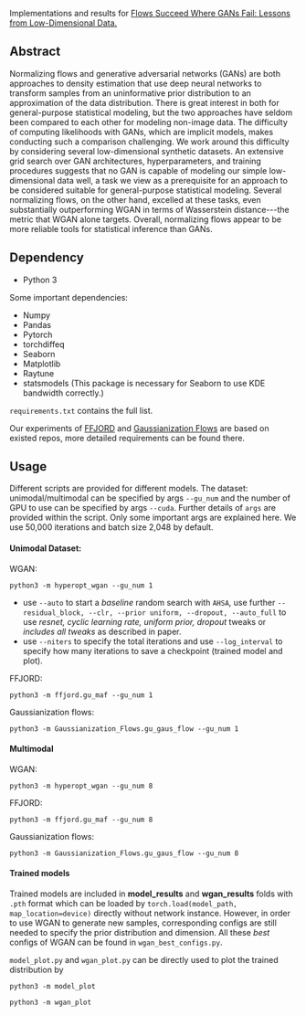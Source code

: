 Implementations and results for [Flows Succeed Where GANs Fail: Lessons from Low-Dimensional Data.](https://arxiv.org/abs/2006.10175)

## Abstract

Normalizing flows and generative adversarial networks (GANs) are both approaches to density estimation that use deep neural networks to transform samples from an uninformative prior distribution to an approximation of the data distribution. There is great interest in both for general-purpose statistical modeling, but the two approaches have seldom been compared to each other for modeling non-image data. The difficulty of computing likelihoods with GANs, which are implicit models, makes conducting such a comparison challenging. We work around this difficulty by considering several low-dimensional synthetic datasets. An extensive grid search over GAN architectures, hyperparameters, and training procedures suggests that no GAN is capable of modeling our simple low-dimensional data well, a task we view as a prerequisite for an approach to be considered suitable for general-purpose statistical modeling. Several normalizing flows, on the other hand, excelled at these tasks, even substantially outperforming WGAN in terms of Wasserstein distance---the metric that WGAN alone targets. Overall, normalizing flows appear to be more reliable tools for statistical inference than GANs.

## Dependency

- Python 3

Some important dependencies:

- Numpy
- Pandas
- Pytorch
- torchdiffeq
- Seaborn
- Matplotlib
- Raytune
- statsmodels (This package is necessary for Seaborn to use KDE bandwidth correctly.)

`requirements.txt` contains the full list.

Our experiments of [FFJORD](https://github.com/rtqichen/ffjord) and [Gaussianization Flows](https://github.com/chenlin9/Gaussianization_Flows) are based on existed repos, more detailed requirements can be found there.

## Usage

Different scripts are provided for different models. The dataset: unimodal/multimodal can be specified by args `--gu_num` and the number of GPU to use can be specified by args `--cuda`. Further details of `args` are provided within the script. Only some important args are explained here. We use 50,000 iterations and batch size 2,048 by default.

#### Unimodal Dataset:

WGAN: 

`python3 -m hyperopt_wgan --gu_num 1`

- use `--auto` to start a *baseline* random search with `AHSA`, use further `--residual_block, --clr, --prior uniform, --dropout, --auto_full` to use  *resnet, cyclic learning rate, uniform prior, dropout* tweaks or *includes all tweaks* as described in paper. 
- use `--niters` to specify the total iterations and use `--log_interval` to specify how many iterations to save a checkpoint (trained model and plot). 

FFJORD:

`python3 -m ffjord.gu_maf --gu_num 1`

Gaussianization flows:

`python3 -m Gaussianization_Flows.gu_gaus_flow --gu_num 1`



#### Multimodal

WGAN: 

`python3 -m hyperopt_wgan --gu_num 8`

FFJORD:

`python3 -m ffjord.gu_maf --gu_num 8`

Gaussianization flows:

`python3 -m Gaussianization_Flows.gu_gaus_flow --gu_num 8`



#### Trained models

Trained models are included in **model_results** and **wgan_results** folds with `.pth` format which can be loaded by `torch.load(model_path, map_location=device)` directly without network instance. However, in order to use WGAN to generate new samples, corresponding configs are still needed to specify the prior distribution and dimension. All these *best* configs of WGAN can be found in `wgan_best_configs.py`. 

`model_plot.py` and `wgan_plot.py` can be directly used to plot the trained distribution by

`python3 -m model_plot` 

`python3 -m wgan_plot`

